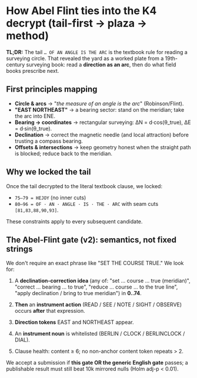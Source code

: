 # How Abel Flint ties into the K4 decrypt (tail-first → plaza → method)

**TL;DR:** The tail `… OF AN ANGLE IS THE ARC` is the textbook rule for reading a surveying circle. That revealed the yard as a worked plate from a 19th-century surveying book: read a **direction as an arc**, then do what field books prescribe next.

## First principles mapping

- **Circle & arcs** → "*the measure of an angle is the arc*" (Robinson/Flint).  
- **"EAST NORTHEAST"** → a bearing sector: stand on the meridian; take the arc into ENE.  
- **Bearing → coordinates** → rectangular surveying: ΔN = d·cos(θ_true), ΔE = d·sin(θ_true).  
- **Declination** → correct the magnetic needle (and local attraction) before trusting a compass bearing.  
- **Offsets & intersections** → keep geometry honest when the straight path is blocked; reduce back to the meridian.

## Why we locked the tail
Once the tail decrypted to the literal textbook clause, we locked:
- `75–79 = HEJOY` (no inner cuts)  
- `80–96 = OF · AN · ANGLE · IS · THE · ARC` with seam cuts `[81,83,88,90,93]`.

These constraints apply to every subsequent candidate.

## The Abel-Flint gate (v2): semantics, not fixed strings

We don't require an exact phrase like "SET THE COURSE TRUE." We look for:

1) A **declination-correction idea** (any of: "set … course … true (meridian)", "correct … bearing … to true", "reduce … course … to the true line", "apply declination / bring to true meridian") in **0..74**.

2) **Then** an **instrument action** (READ / SEE / NOTE / SIGHT / OBSERVE) occurs **after** that expression.

3) **Direction tokens** EAST and NORTHEAST appear.

4) An **instrument noun** is whitelisted (BERLIN / CLOCK / BERLINCLOCK / DIAL).

5) Clause health: content ≥ 6; no non-anchor content token repeats > 2.

We accept a submission if **this gate OR the generic English gate** passes; a publishable result must still beat 10k mirrored nulls (Holm adj-p < 0.01).